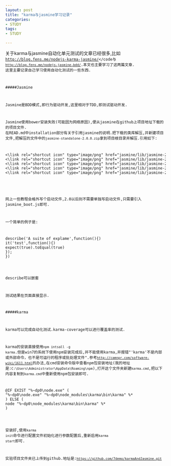 ```yaml
---
layout: post
title: "karma与jasmine学习记录"
categories:
- STUDY
tags:
- STUDY

---
```


关于karma与jasmine自动化单元测试的文章已经很多,比如<code>http://blog.fens.me/nodejs-karma-jasmine/</code与<code>http://blog.fens.me/nodejs-jasmine-bdd/</code>.本文也主要学习了这两篇文章. 这里主要记录自己学习使用自动化测试的一些东西.

#####Jasmine

Jasmine是BDD模式,即行为驱动开发,这里相对于TDD,即测试驱动开发.

Jasmine使用bower安装失败(可能因为网络原因),便从jasmine在github上项目地址下载的的项目文件. 在READ.md中installation部分有关于引用jasmine的说明.把下载的类库解压,并新建项目文件,把解压的文件中的<code>jasmine-standalone-2.0.0.zip</code>拿到项目根目录并解压.引用如下:

<pre>
<\link rel="shortcut icon" type="image/png" href="jasmine/lib/jasmine-2.0.0/jasmine_favicon.png">
<\link rel="shortcut icon" type="image/png" href="jasmine/lib/jasmine-2.0.0/jasmin.css">
<\link rel="shortcut icon" type="image/png" href="jasmine/lib/jasmine-2.0.0/jasmine.js">
<\link rel="shortcut icon" type="image/png" href="jasmine/lib/jasmine-2.0.0/jasmine_html.js">
<\link rel="shortcut icon" type="image/png" href="jasmine/lib/jasmine-2.0.0/jasmine_boot.js">

</pre>


网上一些教程会格外写个启动文件,2.0以后则不需要单独写启动文件,只需要引入jasmine_boot.js即可.

一个简单的例子是:
<pre>
describe('A suite of explame',function(){)
it('test',function(){)
expect(true).toEqual(true)
});
})
</pre>
describe可以嵌套

测试结果在页面直接显示.


#####karma

karma可以完成自动化测试.karma-coverage可以进行覆盖率的测试.

karma的安装直接使用<code>npm intsall -g karma</code>.但是win7的系统下使用npm安装完成后,并不能使用karma,并报错"'karma'不是内部或外部命令，也不是可运行的程序或批处理文件".参考<code>http://camnpr.com/software-wiki/1611.html</code>的办法,在cmd安装命令版中查看npm包安装地址(我的地址是:<code>C:\Users\Administrator\AppData\Roaming\npm</code>),打开这个文件夹新建<code>karma.cmd</code>,把以下内容复制到<code>karma.cmd</code>中重新使用npm包安装即可.
<pre>
@IF EXIST "%~dp0\node.exe" (
"%~dp0\node.exe" "%~dp0\node_modules\karma\bin\karma" %*
) ELSE (
node "%~dp0\node_modules\karma\bin\karma" %*
)
</pre>

安装好,使用<code>karma init</code>命令进行配置文件初始化进行参数配置后,重新启用<code>karma start</code>即可.


实验项目文件夹已上传到github.地址是:<code>https://github.com/7demo/karmaAndJasmine.git</code>
